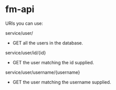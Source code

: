 fm-api
======
URIs you can use:

service/user/
  - GET all the users in the database.

service/user/id/{id}
  - GET the user matching the id supplied.

service/user/username/{username}
  - GET the user matching the username supplied.
